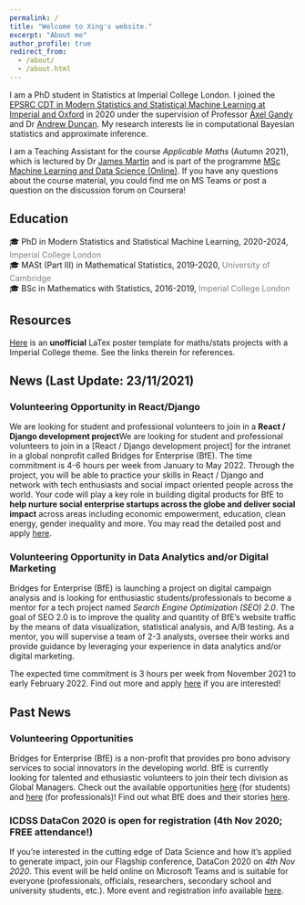 ```yaml
---
permalink: /
title: "Welcome to Xing's website."
excerpt: "About me"
author_profile: true
redirect_from: 
  - /about/
  - /about.html
---
```


I am a PhD student in Statistics at Imperial College London. I joined the [EPSRC CDT in Modern Statistics and Statistical Machine Learning at Imperial and Oxford](https://statml.io/) in 2020 under the supervision of Professor [Axel Gandy](https://wwwf.imperial.ac.uk/~agandy/) and Dr [Andrew Duncan](http://wwwf.imperial.ac.uk/~aduncan/). My research interests lie in computational Bayesian statistics and approximate inference.

I am a Teaching Assistant for the course *Applicable Maths* (Autumn 2021), which is lectured by Dr [James Martin](https://www.imperial.ac.uk/people/james.martin) and is part of the programme [MSc Machine Learning and Data Science (Online)](https://www.imperial.ac.uk/study/pg/mathematics/machine-learning/). If you have any questions about the course material, you could find me on MS Teams or post a question on the discussion forum on Coursera!

## Education 
:mortar_board: PhD in Modern Statistics and Statistical Machine Learning, 2020-2024, <span style="color:grey">Imperial College London</span> \
:mortar_board: MASt (Part III) in Mathematical Statistics, 2019-2020, <span style="color:grey">University of Cambridge</span> \
:mortar_board: BSc in Mathematics with Statistics, 2016-2019, <span style="color:grey">Imperial College London</span>


## Resources
[Here](https://github.com/XingLLiu/ImperialCollegePosterTemplate) is an **unofficial** LaTex poster template for maths/stats projects with a Imperial College theme. See the links therein for references.

## News (Last Update: 23/11/2021) 
### Volunteering Opportunity in React/Django
We are looking for student and professional volunteers to join in a **React / Django development project**We are looking for student and professional volunteers to join in a [React / Django development project] for the intranet in a global nonprofit called Bridges for Enterprise (BfE). The time commitment is 4-6 hours per week from January to May 2022. Through the project, you will be able to practice your skills in React / Django and network with tech enthusiasts and social impact oriented people across the world. Your code will play a key role in building digital products for BfE to **help nurture social enterprise startups across the globe and deliver social impact** across areas including economic empowerment, education, clean energy, gender inequality and more. You may read the detailed post and apply [here](https://opps.bridgesforenterprise.com/global/technology/Bfe-Intranet-Engineering/).

### Volunteering Opportunity in Data Analytics and/or Digital Marketing
Bridges for Enterprise (BfE) is launching a project on digital campaign analysis and is looking for enthusiastic students/professionals to become a mentor for a tech project named *Search Engine Optimization (SEO) 2.0*. The goal of SEO 2.0 is to improve the quality and quantity of BfE’s website traffic by the means of data visualization, statistical analysis, and A/B testing. As a mentor, you will supervise a team of 2-3 analysts, oversee their works and provide guidance by leveraging your experience in data analytics and/or digital marketing. 

The expected time commitment is 3 hours per week from November 2021 to early February 2022. Find out more and apply [here](https://opps.bridgesforenterprise.com/global/technology/Digital-Campaign-Analysis/) if you are interested!

## Past News
### Volunteering Opportunities
Bridges for Enterprise (BfE) is a non-profit that provides pro bono advisory services to social innovators in the developing world. BfE is currently looking for talented and ethusiastic volunteers to join their tech division as Global Managers. Check out the available opportunities [here](https://www.bridgesforenterprise.com/students/) (for students) and [here](https://www.bridgesforenterprise.com/professionals/) (for professionals)! Find out what BfE does and their stories [here](https://www.bridgesforenterprise.com/who-we-are/about-us/).  

### ICDSS DataCon 2020 is open for registration (4th Nov 2020; FREE attendance!)
If you’re interested in the cutting edge of Data Science and how it’s applied to generate impact, join our Flagship conference, DataCon 2020 on *4th Nov 2020*. This event will be held online on Microsoft Teams and is suitable for everyone (professionals, officials, researchers, secondary school and university students, etc.). More event and registration info available [here](https://www.imperial.ac.uk/events/125810/datacon-sustainable-recovery-with-data-science/).
